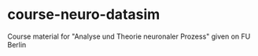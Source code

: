 course-neuro-datasim
====================

Course material for "Analyse und Theorie neuronaler Prozess" given on FU Berlin
